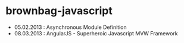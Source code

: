 brownbag-javascript
===================

* 05.02.2013 : Asynchronous Module Definition
* 08.03.2013 : AngularJS - Superheroic Javascript MVW Framework